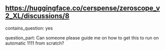 ## https://huggingface.co/cerspense/zeroscope_v2_XL/discussions/8

contains_question: yes

question_part: Can someone please guide me on how to get this to run on automatic 1111 from scratch?